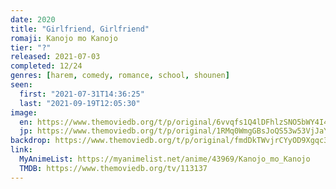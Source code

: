 ```yaml
---
date: 2020
title: "Girlfriend, Girlfriend"
romaji: Kanojo mo Kanojo
tier: "?"
released: 2021-07-03
completed: 12/24
genres: [harem, comedy, romance, school, shounen]
seen:
  first: "2021-07-31T14:36:25"
  last: "2021-09-19T12:05:30"
image:
  en: https://www.themoviedb.org/t/p/original/6vvqfs1Q4lDFhlzSNO5bWY4I4S.jpg
  jp: https://www.themoviedb.org/t/p/original/1RMq0WmgGBsJoQS53w53VjJaYP7.jpg
backdrop: https://www.themoviedb.org/t/p/original/fmdDkTWvjrCYyOD9Xgqc3AbQcZr.jpg
link:
  MyAnimeList: https://myanimelist.net/anime/43969/Kanojo_mo_Kanojo
  TMDB: https://www.themoviedb.org/tv/113137
---
```

